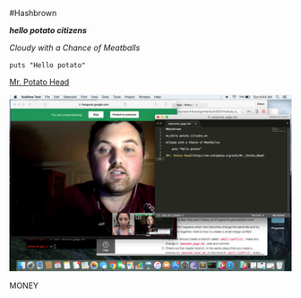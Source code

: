 #Hashbrown

**_hello potato citizens_**

*Cloudy with a Chance of Meatballs*

    puts "Hello potato"    

[Mr. Potato Head](https://en.wikipedia.org/wiki/Mr._Potato_Head)

![happy times](https://raw.githubusercontent.com/jeff-fichtner/phase-0-gps-1/master/GPS.png "Happy Times")

MONEY

